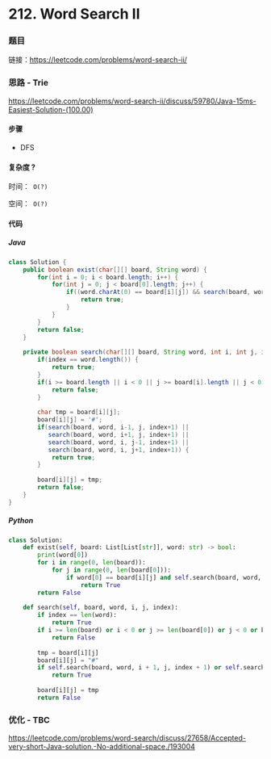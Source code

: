 

# 212. Word Search II

### 题目

链接：https://leetcode.com/problems/word-search-ii/



### 思路 - Trie

https://leetcode.com/problems/word-search-ii/discuss/59780/Java-15ms-Easiest-Solution-(100.00)



#### 步骤

- DFS



#### 复杂度 ?

时间：` O(?)`

空间：` O(?)`



#### 代码

##### Java

```java
class Solution {
    public boolean exist(char[][] board, String word) {
        for(int i = 0; i < board.length; i++) {
            for(int j = 0; j < board[0].length; j++) {
                if((word.charAt(0) == board[i][j]) && search(board, word, i, j, 0)){
                    return true;
                }
            }
        }
        return false;
    }
    
    private boolean search(char[][] board, String word, int i, int j, int index) {
        if(index == word.length()) {
            return true;
        }
        if(i >= board.length || i < 0 || j >= board[i].length || j < 0 || board[i][j] != word.charAt(index) || board[i][j] == '#') {
            return false;
        }
        
        char tmp = board[i][j];
        board[i][j] = '#';
        if(search(board, word, i-1, j, index+1) || 
           search(board, word, i+1, j, index+1) ||
           search(board, word, i, j-1, index+1) || 
           search(board, word, i, j+1, index+1)) {
            return true;
        }
        
        board[i][j] = tmp;
        return false;
    }
}
```



##### Python

```python
class Solution:
    def exist(self, board: List[List[str]], word: str) -> bool:
        print(word[0])
        for i in range(0, len(board)):
            for j in range(0, len(board[0])):
                if word[0] == board[i][j] and self.search(board, word, i, j, 0):
                    return True
        return False
    
    def search(self, board, word, i, j, index):
        if index == len(word):
            return True
        if i >= len(board) or i < 0 or j >= len(board[0]) or j < 0 or board[i][j] != word[index] or board[i][j] == "#":
            return False
        
        tmp = board[i][j]
        board[i][j] = "#"
        if self.search(board, word, i + 1, j, index + 1) or self.search(board, word, i, j + 1, index + 1) or self.search(board, word, i - 1, j, index + 1) or self.search(board, word, i, j - 1, index + 1):
            return True
        
        board[i][j] = tmp
        return False
```



### 优化 - TBC

https://leetcode.com/problems/word-search/discuss/27658/Accepted-very-short-Java-solution.-No-additional-space./193004